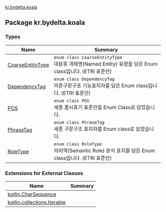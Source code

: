 [kr.bydelta.koala](./index.md)

## Package kr.bydelta.koala

### Types

| Name | Summary |
|---|---|
| [CoarseEntityType](-coarse-entity-type/index.md) | `enum class CoarseEntityType`<br>대분류 개체명(Named Entity) 유형을 담은 Enum class입니다. (ETRI 표준안) |
| [DependencyTag](-dependency-tag/index.md) | `enum class DependencyTag`<br>의존구문구조 기능표지자를 담은 Enum class입니다. (ETRI 표준안) |
| [POS](-p-o-s/index.md) | `enum class POS`<br>세종 품사표기 표준안을 Enum Class로 담았습니다. |
| [PhraseTag](-phrase-tag/index.md) | `enum class PhraseTag`<br>세종 구문구조 표지자를 Enum class로 담았습니다. |
| [RoleType](-role-type/index.md) | `enum class RoleType`<br>의미역(Semantic Role) 분석 표지를 담은 Enum class입니다. (ETRI 표준안) |

### Extensions for External Classes

| Name | Summary |
|---|---|
| [kotlin.CharSequence](kotlin.-char-sequence/index.md) |  |
| [kotlin.collections.Iterable](kotlin.collections.-iterable/index.md) |  |
